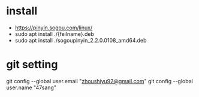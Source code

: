 # install

- https://pinyin.sogou.com/linux/
- sudo apt install ./{feilname}.deb
- sudo apt install ./sogoupinyin_2.2.0.0108_amd64.deb

# git setting

git config --global user.email "zhoushiyu92@gmail.com"
git config --global user.name "47sang"
